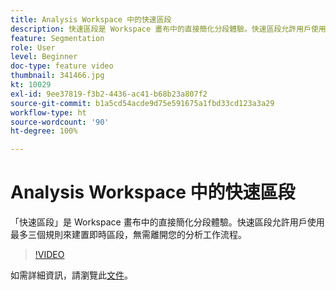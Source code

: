 ```yaml
---
title: Analysis Workspace 中的快速區段
description: 快速區段是 Workspace 畫布中的直接簡化分段體驗。快速區段允許用戶使用最多三個規則來建置即時區段，無需離開您的分析工作流程。
feature: Segmentation
role: User
level: Beginner
doc-type: feature video
thumbnail: 341466.jpg
kt: 10029
exl-id: 9ee37819-f3b2-4436-ac41-b68b23a807f2
source-git-commit: b1a5cd54acde9d75e591675a1fbd33cd123a3a29
workflow-type: ht
source-wordcount: '90'
ht-degree: 100%

---
```


# Analysis Workspace 中的快速區段

「快速區段」是 Workspace 畫布中的直接簡化分段體驗。快速區段允許用戶使用最多三個規則來建置即時區段，無需離開您的分析工作流程。

>[!VIDEO](https://video.tv.adobe.com/v/341466/?quality=12&learn=on)

如需詳細資訊，請瀏覽此[文件](https://experienceleague.adobe.com/docs/analytics/analyze/analysis-workspace/components/segments/quick-segments.html?lang=zh-Hant)。
